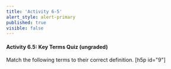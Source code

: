 ```yaml
---
title: 'Activity 6-5'
alert_style: alert-primary
published: true
visible: false
---
```

#### Activity 6.5: Key Terms Quiz (ungraded)
Match the following terms to their correct definition.
 [h5p id="9"]
